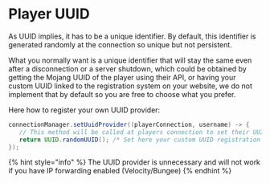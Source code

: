 # Player UUID

As UUID implies, it has to be a unique identifier. By default, this identifier is generated randomly at the connection so unique but not persistent.

What you normally want is a unique identifier that will stay the same even after a disconnection or a server shutdown, which could be obtained by getting the Mojang UUID of the player using their API, or having your custom UUID linked to the registration system on your website, we do not implement that by default so you are free to choose what you prefer.

Here how to register your own UUID provider:

```java
connectionManager.setUuidProvider((playerConnection, username) -> {
   // This method will be called at players connection to set their UUID
   return UUID.randomUUID(); /* Set here your custom UUID registration system */
});
```

{% hint style="info" %}
The UUID provider is unnecessary and will not work if you have IP forwarding enabled \(Velocity/Bungee\)
{% endhint %}

